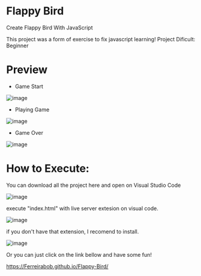 # Flappy Bird

Create Flappy Bird With JavaScript

This project was a form of exercise to fix javascript learning!
Project Dificult: Beginner

# Preview

- Game Start

![image](https://user-images.githubusercontent.com/75916419/161031588-464cb6f1-0f80-426a-8487-de3f5755fe65.png)


- Playing Game

![image](https://user-images.githubusercontent.com/75916419/161031302-e6024485-a0bb-4767-aa7e-ea875f908d61.png)


- Game Over

![image](https://user-images.githubusercontent.com/75916419/161031719-97192a64-a9f1-4eef-a14b-071860b0fc0e.png)


# How to Execute:
You can download all the project here and open on Visual Studio Code

![image](https://user-images.githubusercontent.com/75916419/161024840-893a0afe-88fd-4f18-8aab-2ac5cd3868a8.png)



execute "index.html" with live server extesion on visual code.

![image](https://user-images.githubusercontent.com/75916419/161025138-6979f759-c885-48cc-93a4-b548dae110ce.png)



if you don't have that extension, I recomend to install.

![image](https://user-images.githubusercontent.com/75916419/161026514-17a0fc2b-ac14-48fe-bbac-501f1b1a9285.png)


Or you can just click on the link bellow and have some fun!

https://Ferreirabob.github.io/Flappy-Bird/
